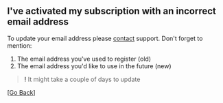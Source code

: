 ## I've activated my subscription with an incorrect email address

To update your email address please [contact](https://serverauditor.uservoice.com/clients/widgets/classic_widget?mode=support&locale=en&forum_id=243650&contact_us=true&custom_template_id=25586&context=site2&embed_type=lightbox&contact_enabled=true&feedback_enabled=false&strings=e30%3D&smartvote=true&default_mode=support&referrer=https%3A%2F%2FTermius.uservoice.com%2F%23uvLink-contactus#contact_us) support. Don't forget to mention:

1. The email address you've used to register (old)
2. The email address you'd like to use in the future (new)

> **!** It might take a couple of days to update

[[Go Back](README.md)]
